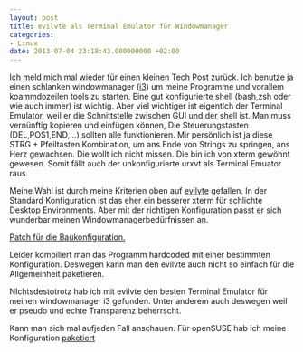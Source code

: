 ```yaml
---
layout: post
title: evilvte als Terminal Emulator für Windowmanager
categories:
- Linux
date: 2013-07-04 23:18:43.000000000 +02:00
---
```

Ich meld mich mal wieder für einen kleinen Tech Post zurück.
Ich benutze ja einen schlanken windowmanager ([i3](http://i3wm.org/)) um meine Programme und vorallem koammdozeilen tools zu starten.
Eine gut konfigurierte shell (bash,zsh oder wie auch immer) ist wichtig.  Aber viel wichtiger ist eigentlch der Terminal Emulator, weil er die Schnittstelle zwischen GUI und der shell ist. Man muss vernünftig kopieren und einfügen können, Die Steuerungstasten (DEL,POS1,END,...) sollten alle funktionieren. Mir persönlich ist ja diese STRG + Pfeiltasten Kombination, um ans Ende von Strings zu springen, ans Herz gewachsen. Die wollt ich nicht missen. Die bin ich von xterm gewöhnt gewesen. Somit fällt auch der unkonfigurierte urxvt als Terminal Emuator raus.

Meine Wahl ist durch meine Kriterien oben auf [evilvte](http://www.calno.com/evilvte/) gefallen. In der Standard Konfiguration ist das eher ein besserer xterm für schlichte Desktop Environments. Aber mit der richtigen Konfiguration passt er sich wunderbar meinen Windowmanagerbedürfnissen an.

[Patch für die Baukonfiguration.](https://build.opensuse.org/package/view_file/home:seilerphilipp/evilvte?expand=1&file=customization.patch)

Leider kompiliert man das Programm hardcoded mit einer bestimmten Konfiguration.
Deswegen kann man den evilvte auch nicht so einfach für die Allgemeinheit paketieren.

NIchtsdestotrotz hab ich mit evilvte den besten Terminal Emulator für meinen windowmanager i3 gefunden. Unter anderem auch deswegen weil er pseudo und echte Transparenz beherrscht.

Kann man sich mal aufjeden Fall anschauen. Für openSUSE hab ich meine Konfiguration [paketiert](http://software.opensuse.org/package/evilvte">paketiert)
